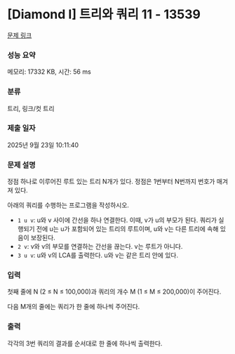 # [Diamond I] 트리와 쿼리 11 - 13539 

[문제 링크](https://www.acmicpc.net/problem/13539) 

### 성능 요약

메모리: 17332 KB, 시간: 56 ms

### 분류

트리, 링크/컷 트리

### 제출 일자

2025년 9월 23일 10:11:40

### 문제 설명

<p>정점 하나로 이루어진 루트 있는 트리 N개가 있다. 정점은 1번부터 N번까지 번호가 매겨져 있다. </p>

<p>아래의 쿼리를 수행하는 프로그램을 작성하시오.</p>

<ul>
	<li><code>1 u v</code>: u와 v 사이에 간선을 하나 연결한다. 이때, v가 u의 부모가 된다. 쿼리가 실행되기 전에 u는 u가 포함되어 있는 트리의 루트이며, u와 v는 다른 트리에 속해 있음이 보장된다.</li>
	<li><code>2 v</code>: v와 v의 부모를 연결하는 간선을 끊는다. v는 루트가 아니다.</li>
	<li><code>3 u v</code>: u와 v의 LCA를 출력한다. u와 v는 같은 트리 안에 있다.</li>
</ul>

### 입력 

 <p>첫째 줄에 N (2 ≤ N ≤ 100,000)과 쿼리의 개수 M (1 ≤ M ≤ 200,000)이 주어진다.</p>

<p>다음 M개의 줄에는 쿼리가 한 줄에 하나씩 주어진다.</p>

### 출력 

 <p>각각의 3번 쿼리의 결과를 순서대로 한 줄에 하나씩 출력한다.</p>

